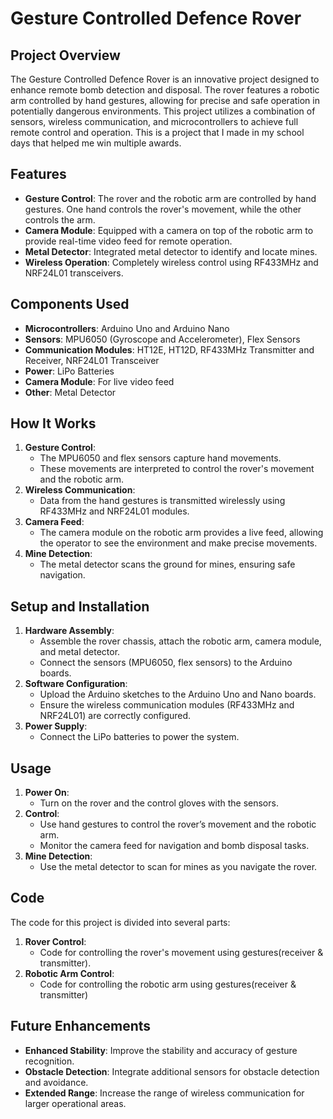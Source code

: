 # Gesture Controlled Defence Rover

## Project Overview

The Gesture Controlled Defence Rover is an innovative project designed to enhance remote bomb detection and disposal. The rover features a robotic arm controlled by hand gestures, allowing for precise and safe operation in potentially dangerous environments. This project utilizes a combination of sensors, wireless communication, and microcontrollers to achieve full remote control and operation. This is a project that I made in my school days that helped me win multiple awards.

## Features

- **Gesture Control**: The rover and the robotic arm are controlled by hand gestures. One hand controls the rover's movement, while the other controls the arm.
- **Camera Module**: Equipped with a camera on top of the robotic arm to provide real-time video feed for remote operation.
- **Metal Detector**: Integrated metal detector to identify and locate mines.
- **Wireless Operation**: Completely wireless control using RF433MHz and NRF24L01 transceivers.

## Components Used

- **Microcontrollers**: Arduino Uno and Arduino Nano
- **Sensors**: MPU6050 (Gyroscope and Accelerometer), Flex Sensors
- **Communication Modules**: HT12E, HT12D, RF433MHz Transmitter and Receiver, NRF24L01 Transceiver
- **Power**: LiPo Batteries
- **Camera Module**: For live video feed
- **Other**: Metal Detector

## How It Works

1. **Gesture Control**: 
    - The MPU6050 and flex sensors capture hand movements.
    - These movements are interpreted to control the rover's movement and the robotic arm.
2. **Wireless Communication**: 
    - Data from the hand gestures is transmitted wirelessly using RF433MHz and NRF24L01 modules.
3. **Camera Feed**: 
    - The camera module on the robotic arm provides a live feed, allowing the operator to see the environment and make precise movements.
4. **Mine Detection**: 
    - The metal detector scans the ground for mines, ensuring safe navigation.

## Setup and Installation

1. **Hardware Assembly**: 
    - Assemble the rover chassis, attach the robotic arm, camera module, and metal detector.
    - Connect the sensors (MPU6050, flex sensors) to the Arduino boards.
2. **Software Configuration**: 
    - Upload the Arduino sketches to the Arduino Uno and Nano boards.
    - Ensure the wireless communication modules (RF433MHz and NRF24L01) are correctly configured.
3. **Power Supply**: 
    - Connect the LiPo batteries to power the system.

## Usage

1. **Power On**: 
    - Turn on the rover and the control gloves with the sensors.
2. **Control**: 
    - Use hand gestures to control the rover’s movement and the robotic arm.
    - Monitor the camera feed for navigation and bomb disposal tasks.
3. **Mine Detection**: 
    - Use the metal detector to scan for mines as you navigate the rover.

## Code

The code for this project is divided into several parts:

1. **Rover Control**: 
    - Code for controlling the rover's movement using gestures(receiver & transmitter).
2. **Robotic Arm Control**: 
    - Code for controlling the robotic arm using gestures(receiver & transmitter)

## Future Enhancements

- **Enhanced Stability**: Improve the stability and accuracy of gesture recognition.
- **Obstacle Detection**: Integrate additional sensors for obstacle detection and avoidance.
- **Extended Range**: Increase the range of wireless communication for larger operational areas.

